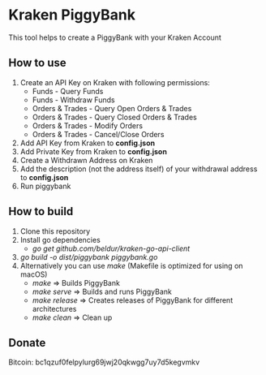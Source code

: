 # Kraken PiggyBank
This tool helps to create a PiggyBank with your Kraken Account
## How to use
1. Create an API Key on Kraken with following permissions:
    - Funds - Query Funds
    - Funds - Withdraw Funds
    - Orders & Trades - Query Open Orders & Trades
    - Orders & Trades - Query Closed Orders & Trades
    - Orders & Trades - Modify Orders
    - Orders & Trades - Cancel/Close Orders
2. Add API Key from Kraken to **config.json**
3. Add Private Key from Kraken to **config.json**
4. Create a Withdrawn Address on Kraken
5. Add the description (not the address itself) of your withdrawal address to **config.json**
6. Run piggybank

## How to build

1. Clone this repository
2. Install go dependencies
    - _go get github.com/beldur/kraken-go-api-client_
3. _go build -o dist/piggybank piggybank.go_
4. Alternatively you can use _make_ (Makefile is optimized for using on macOS)
    - _make_ => Builds PiggyBank
    - _make serve_ => Builds and runs PiggyBank
    - _make release_ => Creates releases of PiggyBank for different architectures
    - _make clean_ => Clean up

## Donate
Bitcoin: bc1qzuf0felpylurg69jwj20qkwgg7uy7d5kegvmkv